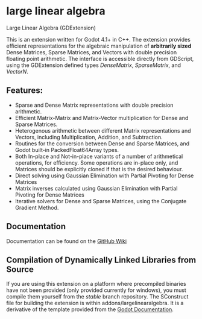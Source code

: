 # large linear algebra
 Large Linear Algebra (GDExtension)

This is an extension written for Godot 4.1+ in C++.
The extension provides efficient representations for the algebraic manipulation of **arbitrarily sized** Dense Matrices, Sparse Matrices, and Vectors with double precision floating point arithmetic. The interface is accessible directly from GDScript, using the GDExtension defined types *DenseMatrix*, *SparseMatrix*, and *VectorN*.

## Features:
- Sparse and Dense Matrix representations with double precision arithmetic.
- Efficient Matrix-Matrix and Matrix-Vector multiplication for Dense and Sparse Matrices.
- Heterogenous arithmetic between different Matrix representations and Vectors, including Multiplication, Addition, and Subtraction.
- Routines for the conversion between Dense and Sparse Matrices, and Godot built-in PackedFloat64Array types.
- Both In-place and Not-in-place variants of a number of arithmetical operations, for efficiency. Some operations are in-place only, and Matrices should be explicitly cloned if that is the desired behaviour.
- Direct solving using Gaussian Elimination with Partial Pivoting for Dense Matrices
- Matrix inverses calculated using Gaussian Elimination with Partial Pivoting for Dense Matrices
- Iterative solvers for Dense and Sparse Matrices, using the Conjugate Gradient Method.

## Documentation
Documentation can be found on the [GitHub Wiki](https://github.com/Johnnoe2618/large-linear-algebra/wiki)

## Compilation of Dynamically Linked Libraries from Source
If you are using this extension on a platform where precompiled binaries have not been provided (only provided currently for windows), you must compile them yourself from the *stable* branch repository.
The SConstruct file for building the extension is within addons/largelinearalgebra. It is a derivative of the template provided from the [Godot Documentation](https://docs.godotengine.org/en/stable/tutorials/scripting/gdextension/gdextension_cpp_example.html).